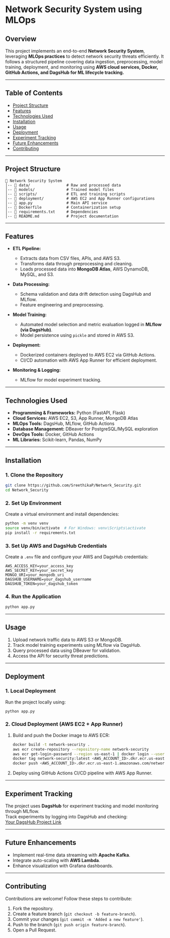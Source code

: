 

# **Network Security System using MLOps**

## **Overview**
This project implements an end-to-end **Network Security System**, leveraging **MLOps practices** to detect network security threats efficiently. It follows a structured pipeline covering data ingestion, preprocessing, model training, deployment, and monitoring using **AWS cloud services, Docker, GitHub Actions, and DagsHub for ML lifecycle tracking.**

---

## **Table of Contents**
- [Project Structure](#project-structure)
- [Features](#features)
- [Technologies Used](#technologies-used)
- [Installation](#installation)
- [Usage](#usage)
- [Deployment](#deployment)
- [Experiment Tracking](#experiment-tracking)
- [Future Enhancements](#future-enhancements)
- [Contributing](#contributing)

---

## **Project Structure**

```
📂 Network Security System
│-- 📂 data/                # Raw and processed data
│-- 📂 models/              # Trained model files
│-- 📂 scripts/             # ETL and training scripts
│-- 📂 deployment/          # AWS EC2 and App Runner configurations
│-- 📜 app.py               # Main API service
│-- 📜 Dockerfile           # Containerization setup
│-- 📜 requirements.txt     # Dependencies
│-- 📜 README.md            # Project documentation
```

---

## **Features**
- **ETL Pipeline:**  
  - Extracts data from CSV files, APIs, and AWS S3.  
  - Transforms data through preprocessing and cleaning.  
  - Loads processed data into **MongoDB Atlas**, AWS DynamoDB, MySQL, and S3.

- **Data Processing:**  
  - Schema validation and data drift detection using DagsHub and MLflow.  
  - Feature engineering and preprocessing.

- **Model Training:**  
  - Automated model selection and metric evaluation logged in **MLflow (via DagsHub)**.  
  - Model persistence using `pickle` and stored in AWS S3.

- **Deployment:**  
  - Dockerized containers deployed to AWS EC2 via GitHub Actions.  
  - CI/CD automation with AWS App Runner for efficient deployment.

- **Monitoring & Logging:**  
  - MLflow for model experiment tracking.

---

## **Technologies Used**
- **Programming & Frameworks:** Python (FastAPI, Flask)
- **Cloud Services:** AWS EC2, S3, App Runner, MongoDB Atlas
- **MLOps Tools:** DagsHub, MLflow, GitHub Actions
- **Database Management:** DBeaver for PostgreSQL/MySQL exploration
- **DevOps Tools:** Docker, GitHub Actions
- **ML Libraries:** Scikit-learn, Pandas, NumPy

---

## **Installation**

### **1. Clone the Repository**
```bash
git clone https://github.com/SreethikaP/Network_Security.git
cd Network_Security
```

### **2. Set Up Environment**
Create a virtual environment and install dependencies:
```bash
python -m venv venv
source venv/bin/activate  # For Windows: venv\Scripts\activate
pip install -r requirements.txt
```

### **3. Set Up AWS and DagsHub Credentials**
Create a `.env` file and configure your AWS and DagsHub credentials:
```
AWS_ACCESS_KEY=your_access_key
AWS_SECRET_KEY=your_secret_key
MONGO_URI=your_mongodb_uri
DAGSHUB_USERNAME=your_dagshub_username
DAGSHUB_TOKEN=your_dagshub_token
```

### **4. Run the Application**
```bash
python app.py
```

---

## **Usage**

1. Upload network traffic data to AWS S3 or MongoDB.
2. Track model training experiments using MLflow via DagsHub.
3. Query processed data using DBeaver for validation.
4. Access the API for security threat predictions.

---

## **Deployment**

### **1. Local Deployment**
Run the project locally using:
```bash
python app.py
```

### **2. Cloud Deployment (AWS EC2 + App Runner)**
1. Build and push the Docker image to AWS ECR:
   ```bash
   docker build -t network-security .
   aws ecr create-repository --repository-name network-security
   aws ecr get-login-password --region us-east-1 | docker login --username AWS --password-stdin <AWS_ACCOUNT_ID>.dkr.ecr.us-east-1.amazonaws.com
   docker tag network-security:latest <AWS_ACCOUNT_ID>.dkr.ecr.us-east-1.amazonaws.com/network-security:latest
   docker push <AWS_ACCOUNT_ID>.dkr.ecr.us-east-1.amazonaws.com/network-security:latest
   ```
2. Deploy using GitHub Actions CI/CD pipeline with AWS App Runner.

---

## **Experiment Tracking**

The project uses **DagsHub** for experiment tracking and model monitoring through MLflow.  
Track experiments by logging into DagsHub and checking:  
[Your DagsHub Project Link](https://dagshub.com/SreethikaP/Network-Security)


---


## **Future Enhancements**
- Implement real-time data streaming with **Apache Kafka**.
- Integrate auto-scaling with **AWS Lambda**.
- Enhance visualization with Grafana dashboards.

---

## **Contributing**
Contributions are welcome! Follow these steps to contribute:

1. Fork the repository.
2. Create a feature branch (`git checkout -b feature-branch`).
3. Commit your changes (`git commit -m 'Added a new feature'`).
4. Push to the branch (`git push origin feature-branch`).
5. Open a Pull Request.
